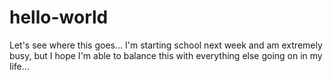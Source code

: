 # hello-world
Let's see where this goes...
I'm starting school next week and am extremely busy, but I hope I'm able to balance this with everything else going on in my life... 
